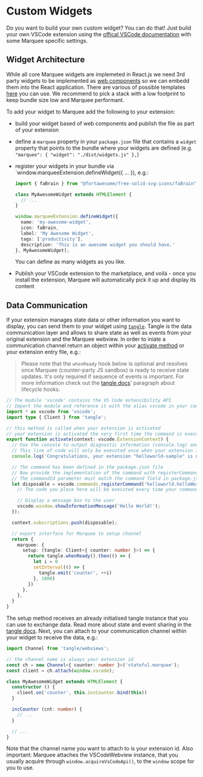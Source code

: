 # Custom Widgets

Do you want to build your own custom widget? You can do that! Just build your own VSCode extension using the [offical VSCode documentation](https://code.visualstudio.com/api/get-started/your-first-extension) with some Marquee specific settings.

## Widget Architecture

While all core Marquee widgets are implemeted in React.js we need 3rd party widgets to be implemented as [web components](https://developer.mozilla.org/en-US/docs/Web/Web_Components) so we can embedd them into the React application. There are various of possible templates [here](https://webcomponents.dev/new) you can use. We recommend to pick a stack with a low footprint to keep bundle size low and Marquee performant.

To add your widget to Marquee add the following to your extension:

- build your widget based of web components and publish the file as part of your extension
- define a `marquee` property in your `package.json` file that contains a `widget` property that points to the bundle where your widgets are defined (e.g. `"marquee": { "widget": "./dist/widgets.js" },`)
- register your widgets in your bundle via `window.marqueeExtension.defineWidget({ ... }), e.g.:

  ```ts
  import { faBrain } from "@fortawesome/free-solid-svg-icons/faBrain";

  class MyAwesomeWidget extends HTMLElement {
    // ...
  }

  window.marqueeExtension.defineWidget({
    name: 'my-awesome-widget',
    icon: faBrain,
    label: 'My Awesome Widget',
    tags: ['productivity'],
    description: 'This is an awesome widget you should have.'
  }, MyAwesomeWidget);
  ```

  You can define as many widgets as you like.
- Publish your VSCode extension to the marketplace, and voilá - once you install the extension, Marquee will automatically pick it up and display its content

## Data Communication

If your extension manages state data or other information you want to display, you can send them to your widget using [`tangle`](https://www.npmjs.com/package/tangle). Tangle is the data communication layer and allows to share state as well as events from your original extension and the Marquee webview. In order to iniate a communication channel return an object within your [activate method](https://code.visualstudio.com/api/get-started/extension-anatomy#extension-entry-file) or your extension entry file, e.g.:

> Please note that the `whenReady` hook below is optional and resolves once Marquee (counter-party JS sandbox) is ready to receive state updates. It's only required if sequence of events is important. For more information check out the [tangle docs](https://www.npmjs.com/package/tangle)' paragraph about lifecycle hooks.

```ts
// The module 'vscode' contains the VS Code extensibility API
// Import the module and reference it with the alias vscode in your code below
import * as vscode from 'vscode';
import type { Client } from 'tangle';

// this method is called when your extension is activated
// your extension is activated the very first time the command is executed
export function activate(context: vscode.ExtensionContext) {
  // Use the console to output diagnostic information (console.log) and errors (console.error)
  // This line of code will only be executed once when your extension is activated
  console.log('Congratulations, your extension "helloworld-sample" is now active!');

  // The command has been defined in the package.json file
  // Now provide the implementation of the command with registerCommand
  // The commandId parameter must match the command field in package.json
  let disposable = vscode.commands.registerCommand('helloworld.helloWorld', () => {
    // The code you place here will be executed every time your command is executed

    // Display a message box to the user
    vscode.window.showInformationMessage('Hello World!');
  });

  context.subscriptions.push(disposable);

  // export interface for Marquee to setup channel
  return {
    marquee: {
      setup: (tangle: Client<{ counter: number }>) => {
        return tangle.whenReady().then(() => {
          let i = 0
          setInterval(() => {
            tangle.emit('counter', ++i)
          }, 1000)
        })
      },
    },
  }
}
```

The setup method receives an already initialised tangle instance that you can use to exchange data. Read more about state and event sharing in the [tangle docs](https://github.com/stateful/tangle#state-management). Next, you can attach to your communication channel within your widget to receive the data, e.g.:

```ts
import Channel from 'tangle/webviews';

// the channel name is always your extension id
const ch = new Channel<{ counter: number }>('stateful.marquee');
const client = ch.attach(window.vscode);

class MyAwesomeWidget extends HTMLElement {
  constructor () {
    client.on('counter', this.incCounter.bind(this))
  }

  incCounter (cnt: number) {
    // ...
  }

  // ...
}
```

Note that the channel name you want to attach to is your extension id. Also important: Marquee attaches the VSCodeWebview instance, that you usually acquire through `window.acquireVsCodeApi()`, to the `window` scope for you to use.

